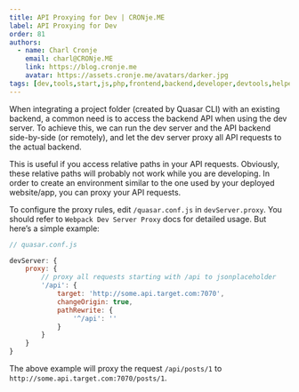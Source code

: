 ```yaml
---
title: API Proxying for Dev | CRONje.ME
label: API Proxying for Dev
order: 81
authors:
  - name: Charl Cronje
    email: charl@CRONje.ME
    link: https://blog.cronje.me
    avatar: https://assets.cronje.me/avatars/darker.jpg
tags: [dev,tools,start,js,php,frontend,backend,developer,devtools,helpers,log]
---
```


When integrating a project folder (created by Quasar CLI) with an existing backend, a common need is to access the backend API when using the dev server. To achieve this, we can run the dev server and the API backend side-by-side (or remotely), and let the dev server proxy all API requests to the actual backend.

This is useful if you access relative paths in your API requests. Obviously, these relative paths will probably not work while you are developing. In order to create an environment similar to the one used by your deployed website/app, you can proxy your API requests.

To configure the proxy rules, edit `/quasar.conf.js` in `devServer.proxy`. You should refer to `Webpack Dev Server Proxy` docs for detailed usage. But here’s a simple example:

```js
// quasar.conf.js

devServer: {
    proxy: {
        // proxy all requests starting with /api to jsonplaceholder
        '/api': {
            target: 'http://some.api.target.com:7070',
            changeOrigin: true,
            pathRewrite: {
                '^/api': ''
            }
        }
    }
}
```

The above example will proxy the request `/api/posts/1` to `http://some.api.target.com:7070/posts/1`.
